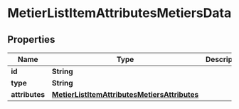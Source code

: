 # MetierListItemAttributesMetiersData

## Properties
Name | Type | Description | Notes
------------ | ------------- | ------------- | -------------
**id** | **String** |  |  [optional]
**type** | **String** |  |  [optional]
**attributes** | [**MetierListItemAttributesMetiersAttributes**](MetierListItemAttributesMetiersAttributes.md) |  |  [optional]
